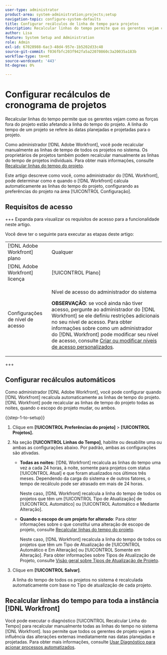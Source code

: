 ```yaml
---
user-type: administrator
product-area: system-administration;projects;setup
navigation-topic: configure-system-defaults
title: Configurar recálculos de linha de tempo para projetos
description: Recalcular linhas do tempo permite que os gerentes vejam como as forças fora do projeto estão afetando a linha do tempo do projeto. A linha do tempo de um projeto se refere às datas planejadas e projetadas para o projeto.
author: Lisa
feature: System Setup and Administration
role: Admin
exl-id: 67028988-6ac3-48d4-957e-1b5202d33c48
source-git-commit: f036fbfc203f942fa5a22070860c3a20035a183b
workflow-type: tm+mt
source-wordcount: '443'
ht-degree: 0%

---
```


# Configurar recálculos de cronograma de projetos

Recalcular linhas do tempo permite que os gerentes vejam como as forças fora do projeto estão afetando a linha do tempo do projeto. A linha do tempo de um projeto se refere às datas planejadas e projetadas para o projeto.

Como administrador [!DNL Adobe Workfront], você pode recalcular manualmente as linhas de tempo de todos os projetos no sistema. Os proprietários de projetos também podem recalcular manualmente as linhas do tempo de projetos individuais. Para obter mais informações, consulte [Recalcular linhas do tempo do projeto](../../../manage-work/projects/manage-projects/recalculate-project-timeline.md).

Este artigo descreve como você, como administrador do [!DNL Workfront], pode determinar como e quando o [!DNL Workfront] calcula automaticamente as linhas do tempo do projeto, configurando as preferências do projeto na área [!UICONTROL Configuração].

## Requisitos de acesso

+++ Expanda para visualizar os requisitos de acesso para a funcionalidade neste artigo.

Você deve ter o seguinte para executar as etapas deste artigo:

<table style="table-layout:auto"> 
 <col> 
 <col> 
 <tbody> 
  <tr> 
   <td role="rowheader">[!DNL Adobe Workfront] plano</td> 
   <td>Qualquer</td> 
  </tr> 
  <tr> 
   <td role="rowheader">[!DNL Adobe Workfront] licença</td> 
   <td>[!UICONTROL Plano]</td> 
  </tr> 
  <tr> 
   <td role="rowheader">Configurações de nível de acesso</td> 
   <td> <p>Nível de acesso do administrador do sistema</p> <p><b>OBSERVAÇÃO</b>: se você ainda não tiver acesso, pergunte ao administrador do [!DNL Workfront] se ele definiu restrições adicionais no seu nível de acesso. Para obter informações sobre como um administrador do [!DNL Workfront] pode modificar seu nível de acesso, consulte <a href="../../../administration-and-setup/add-users/configure-and-grant-access/create-modify-access-levels.md" class="MCXref xref">Criar ou modificar níveis de acesso personalizados</a>.</p> </td> 
  </tr> 
 </tbody> 
</table>

+++

## Configurar recálculos automáticos

Como administrador [!DNL Adobe Workfront], você pode configurar quando [!DNL Workfront] recalcula automaticamente as linhas de tempo do projeto. [!DNL Workfront] pode recalcular as linhas de tempo do projeto todas as noites, quando o escopo do projeto mudar, ou ambos.

{{step-1-to-setup}}

1. Clique em **[!UICONTROL Preferências do projeto]** > **[!UICONTROL Projetos].**

1. Na seção **[!UICONTROL Linhas do Tempo]**, habilite ou desabilite uma ou ambas as configurações abaixo. Por padrão, ambas as configurações são ativadas.

   * **Todas as noites:** [!DNL Workfront&#x200B;&#x200B;&#x200B;] recalcula as linhas do tempo uma vez a cada 24 horas, à noite, somente para projetos com status [!UICONTROL Atual] e que foram atualizados nos últimos três meses. Dependendo da carga do sistema e de outros fatores, o tempo de recálculo pode ser atrasado em mais de 24 horas.

     Neste caso, [!DNL Workfront] recalcula a linha do tempo de todos os projetos que têm um [!UICONTROL Tipo de Atualização] de [!UICONTROL Automático] ou [!UICONTROL Automático e Mediante Alteração].

   * **Quando o escopo de um projeto for alterado**: Para obter informações sobre o que constitui uma alteração de escopo de projeto, consulte [Recalcular linhas do tempo do projeto](../../../manage-work/projects/manage-projects/recalculate-project-timeline.md).

     Neste caso, [!DNL Workfront] recalcula a linha do tempo de todos os projetos que têm um Tipo de Atualização de [!UICONTROL Automático e Em Alteração] ou [!UICONTROL Somente em Alteração].
Para obter informações sobre Tipos de Atualização de Projeto, consulte [Visão geral sobre Tipos de Atualização de Projeto](../../../manage-work/projects/planning-a-project/project-update-type-overview.md).

1. Clique em **[!UICONTROL Salvar]**.

   A linha do tempo de todos os projetos no sistema é recalculada automaticamente com base no Tipo de atualização de cada projeto.

## Recalcular linhas do tempo para toda a instância [!DNL Workfront]

Você pode executar o diagnóstico [!UICONTROL Recalcular Linha do Tempo] para recalcular manualmente todas as linhas do tempo no sistema [!DNL Workfront]. Isso permite que todos os gerentes de projeto vejam a influência das alterações externas imediatamente nas datas planejadas e projetadas. Para obter mais informações, consulte [Usar Diagnóstico para acionar processos automatizados](../../../administration-and-setup/manage-workfront/run-diagnostics/use-diagnostics-to-trigger-automated-processes.md).
